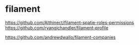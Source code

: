 # filament

<!-- Contenuto migrato da _docs/filament.txt -->

https://github.com/Althinect/filament-spatie-roles-permissions
https://github.com/ryangjchandler/filament-profile

https://github.com/andrewdwallo/filament-companies


